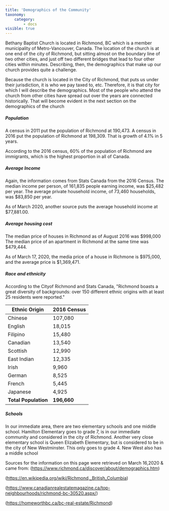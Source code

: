 ```yaml
---
title: 'Demographics of the Community'
taxonomy:
    category:
        - docs
visible: true
---
```


Bethany Baptist Church is located in Richmond, BC which is a member municipality of Metro-Vancouver, Canada. The location of the church is at one end of the city of Richmond, but sitting almost on the boundary line of two other cities, and just off two different bridges that lead to four other cities within minutes. Describing, then, the demographics that make up our church provides quite a challenge.

Because the church is located in the City of Richmond, that puts us under their jurisdiction, it is who we pay taxed to, etc. Therefore, it is that city for which I will describe the demographics. Most of the people who attend the church from other cities have spread out over the years are connected historically. That will become evident in the next section on the demographics of the church

##### Population
A census in 2011 put the population of Richmond at 190,473. 
A census in 2016 put the population of Richmond at 198,309.
That is growth of 4.1% in 5 years.

According to the 2016 census, 60% of the population of Richmond are immigrants, which is the highest proportion in all of Canada.

##### Average Income
Again, the information comes from Stats Canada from the 2016 Census. 
The median income per person, of 161,835 people earning income, was $25,482 per year.
The average private household income, of 73,460 households, was $83,850 per year.

As of March 2020, another source puts the average household income at $77,881.00.

##### Average housing cost
The median price of houses in Richmond as of August 2016 was $998,000
The median price of an apartment in Richmond at the same time was $479,444.

As of March 17, 2020, the media price of a house in Richmone is $975,000, and the average price is $1,369,471.

##### Race and ethnicity
According to the Cityof Richmond and Stats Canada, "Richmond boasts a great diversity of backgrounds: over 150 different ethnic origins with at least 25 residents were reported."

| Ethnic Origin | 2016 Census |
| ---------- | ------- |
| Chinese | 107,080 |
| English | 18,015 |
| Filipino | 15,480 |
| Canadian | 13,540 |
| Scottish | 12,990 |
| East Indian | 12,335 |
| Irish | 9,960 |
| German | 8,525 |
| French | 5,445 |
| Japanese | 4,925 |
| **Total Population** | **196,660** |

##### Schools
In our immediate area, there are two elementary schools and one middle school. Hamilton Elementary goes to grade 7, is in our immediate community and considered in the city of Richmond. Another very close elementary school is Queen Elizabeth Elementary, but is considered to be in the city of New Westminster. This only goes to grade 4. New West also has a middle school

 









Sources for the information on this page were retrieved on March 16,2020 & came from: 
(https://www.richmond.ca/discover/about/demographics.htm)

(https://en.wikipedia.org/wiki/Richmond,_British_Columbia)

(https://www.canadianrealestatemagazine.ca/top-neighbourhoods/richmond-bc-30520.aspx/)

(https://homeworthbc.ca/bc-real-estate/Richmond)
